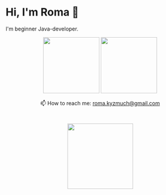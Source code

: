 # Hi, I'm Roma 👋
I'm beginner Java-developer.

<p align = 'center'>
 <a href="https://github-readme-stats.vercel.app/api?username=therxmv&show_icons=true&count_private=true"><img height=150 src="https://github-readme-stats.vercel.app/api?username=therxmv&show_icons=true&count_private=true" /></a>
<a href="https://github.com/therxmv/github-readme-stats"><img height=150 src="https://github-readme-stats.vercel.app/api/top-langs/?username=therxmv&layout=compact" /></a>
</p>

<p align='center'>
  📫  How to reach me: <a href='mailto:roma.kyzmuch@gmail.com'>roma.kyzmuch@gmail.com</a>
</p>

<div align="center" style="margin: 40px 0">
    <a href="https://github.com/therxmv/github-profile-views-counter">
        <img width="175px" src="https://komarev.com/ghpvc/?username=therxmv&color=DC3545">
    </a>
</div>
